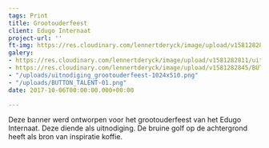 ```yaml
---
tags: Print
title: Grootouderfeest
client: Edugo Internaat
project-url: ''
ft-img: https://res.cloudinary.com/lennertderyck/image/upload/v1581282807/poffertjes_0_q2bypt.jpg
galery:
- https://res.cloudinary.com/lennertderyck/image/upload/v1581282811/uitnodiging_grootouderfeest-1024x510_qlpxhi.png
- https://res.cloudinary.com/lennertderyck/image/upload/v1581282845/BUTTON_TALENT-01_dxwner.png
- "/uploads/uitnodiging_grootouderfeest-1024x510.png"
- "/uploads/BUTTON_TALENT-01.png"
date: 2017-10-06T00:00:00.000+00:00

---
```

Deze banner werd ontworpen voor het grootouderfeest van het Edugo Internaat. Deze diende als uitnodiging. De bruine golf op de achtergrond heeft als bron van inspiratie koffie.